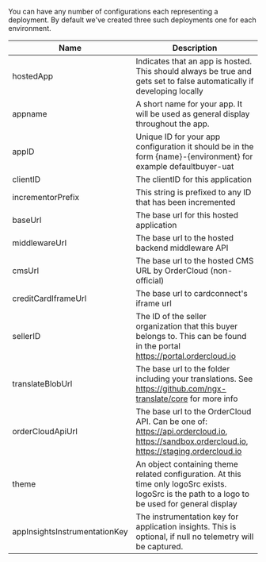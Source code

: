 You can have any number of configurations each representing a deployment. By default we've created three such deployments one for each environment.

| Name                          | Description                                                                                                                                      |
| ----------------------------- | ------------------------------------------------------------------------------------------------------------------------------------------------ |
| hostedApp                     | Indicates that an app is hosted. This should always be true and gets set to false automatically if developing locally                            |
| appname                       | A short name for your app. It will be used as general display throughout the app.                                                                |
| appID                         | Unique ID for your app configuration it should be in the form {name}-{environment} for example defaultbuyer-uat                                  |
| clientID                      | The clientID for this application                                                                                                                |
| incrementorPrefix             | This string is prefixed to any ID that has been incremented                                                                                      |
| baseUrl                       | The base url for this hosted application                                                                                                         |
| middlewareUrl                 | The base url to the hosted backend middleware API                                                                                                |
| cmsUrl                        | The base url to the hosted CMS URL by OrderCloud (non-official)                                                                                  |
| creditCardIframeUrl           | The base url to cardconnect's iframe url                                                                                                         |
| sellerID                      | The ID of the seller organization that this buyer belongs to. This can be found in the portal https://portal.ordercloud.io                       |
| translateBlobUrl              | The base url to the folder including your translations. See https://github.com/ngx-translate/core for more info                                  |
| orderCloudApiUrl              | The base url to the OrderCloud API. Can be one of: https://api.ordercloud.io, https://sandbox.ordercloud.io, https://staging.ordercloud.io       |
| theme                         | An object containing theme related configuration. At this time only logoSrc exists. logoSrc is the path to a logo to be used for general display |
| appInsightsInstrumentationKey | The instrumentation key for application insights. This is optional, if null no telemetry will be captured.                                       |
